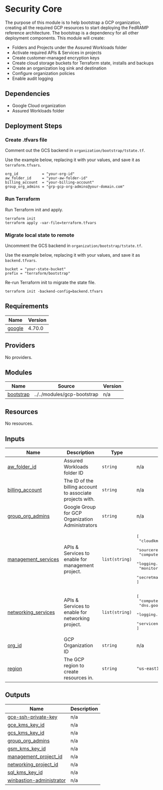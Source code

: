 # Security Core

The purpose of this module is to help bootstrap a GCP organization, creating all the required GCP resources to start deploying the FedRAMP reference architecture. The bootstrap is a dependency for all other deployment components. This module will create:

- Folders and Projects under the Assured Workloads folder
- Activate required APIs & Services in projects
- Create customer-managed encryption keys
- Create cloud storage buckets for Terraform state, installs and backups
- Create an organization log sink and destination
- Configure organization policies
- Enable audit logging

## Dependencies

- Google Cloud organization
- Assured Workloads folder

## Deployment Steps

### Create .tfvars file

Comment out the GCS backend in `organization/bootstrap/tstate.tf`.

Use the example below, replacing it with your values, and save it as `terraform.tfvars`.

```
org_id           = "your-org-id"
aw_folder_id     = "your-aw-folder-id"
billing_account  = "your-billing-account"
group_org_admins = "grp-gcp-org-admins@your-domain.com"
```

### Run Terraform

Run Terraform init and apply.

```
terraform init
terraform apply -var-file=terraform.tfvars
```

### Migrate local state to remote

Uncomment the GCS backend in `organization/bootstrap/tstate.tf`.

Use the example below, replacing it with your values, and save it as `backend.tfvars`.

```
bucket = "your-state-bucket"
prefix = "terraform/bootstrap"
```

Re-run Terraform init to migrate the state file.

```
terraform init -backend-config=backend.tfvars
```

## Requirements

| Name | Version |
|------|---------|
| <a name="requirement_google"></a> [google](#requirement\_google) | 4.70.0 |

## Providers

No providers.

## Modules

| Name | Source | Version |
|------|--------|---------|
| <a name="module_bootstrap"></a> [bootstrap](#module\_bootstrap) | ../../modules/gcp-bootstrap | n/a |

## Resources

No resources.

## Inputs

| Name | Description | Type | Default | Required |
|------|-------------|------|---------|:--------:|
| <a name="input_aw_folder_id"></a> [aw\_folder\_id](#input\_aw\_folder\_id) | Assured Workloads folder ID | `string` | n/a | yes |
| <a name="input_billing_account"></a> [billing\_account](#input\_billing\_account) | The ID of the billing account to associate projects with. | `string` | n/a | yes |
| <a name="input_group_org_admins"></a> [group\_org\_admins](#input\_group\_org\_admins) | Google Group for GCP Organization Administrators | `string` | n/a | yes |
| <a name="input_management_services"></a> [management\_services](#input\_management\_services) | APIs & Services to enable for management project. | `list(string)` | <pre>[<br>  "cloudkms.googleapis.com",<br>  "sourcerepo.googleapis.com",<br>  "compute.googleapis.com",<br>  "logging.googleapis.com",<br>  "monitoring.googleapis.com",<br>  "secretmanager.googleapis.com"<br>]</pre> | no |
| <a name="input_networking_services"></a> [networking\_services](#input\_networking\_services) | APIs & Services to enable for networking project. | `list(string)` | <pre>[<br>  "compute.googleapis.com",<br>  "dns.googleapis.com",<br>  "logging.googleapis.com",<br>  "servicenetworking.googleapis.com"<br>]</pre> | no |
| <a name="input_org_id"></a> [org\_id](#input\_org\_id) | GCP Organization ID | `string` | n/a | yes |
| <a name="input_region"></a> [region](#input\_region) | The GCP region to create resources in. | `string` | `"us-east1"` | no |

## Outputs

| Name | Description |
|------|-------------|
| <a name="output_gce-ssh-private-key"></a> [gce-ssh-private-key](#output\_gce-ssh-private-key) | n/a |
| <a name="output_gce_kms_key_id"></a> [gce\_kms\_key\_id](#output\_gce\_kms\_key\_id) | n/a |
| <a name="output_gcs_kms_key_id"></a> [gcs\_kms\_key\_id](#output\_gcs\_kms\_key\_id) | n/a |
| <a name="output_group_org_admins"></a> [group\_org\_admins](#output\_group\_org\_admins) | n/a |
| <a name="output_gsm_kms_key_id"></a> [gsm\_kms\_key\_id](#output\_gsm\_kms\_key\_id) | n/a |
| <a name="output_management_project_id"></a> [management\_project\_id](#output\_management\_project\_id) | n/a |
| <a name="output_networking_project_id"></a> [networking\_project\_id](#output\_networking\_project\_id) | n/a |
| <a name="output_sql_kms_key_id"></a> [sql\_kms\_key\_id](#output\_sql\_kms\_key\_id) | n/a |
| <a name="output_winbastion-administrator"></a> [winbastion-administrator](#output\_winbastion-administrator) | n/a |

